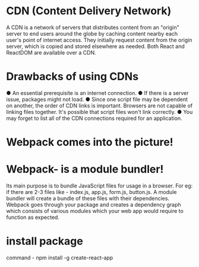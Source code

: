 # CDN (Content Delivery Network)

A CDN is a network of servers that distributes content from an "origin" server
to end users around the globe by caching content nearby each user's point of
internet access. They initially request content from the origin server, which is
copied and stored elsewhere as needed. Both React and ReactDOM are
available over a CDN.

# Drawbacks of using CDNs

● An essential prerequisite is an internet connection.
● If there is a server issue, packages might not load.
● Since one script file may be dependent on another, the order of CDN links is important. Browsers are not capable of linking files together. It's possible that script files won't link correctly.
● You may forget to list all of the CDN connections required for an
application.

# Webpack comes into the picture!

# Webpack- is a module bundler!

Its main purpose is to bundle JavaScript files for usage in a browser. For eg: if there are 2-3 files like - index.js, app.js, form.js, button.js. A module bundler will create a bundle of these files with their dependencies. Webpack goes through your package and creates a dependency graph which consists of various modules which your web app would require to function as expected.

# install package

command - npm install -g create-react-app

